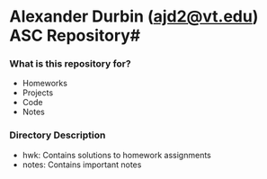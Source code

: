 # Alexander Durbin (ajd2@vt.edu) ASC Repository#

### What is this repository for? ###

* Homeworks
* Projects
* Code
* Notes

### Directory Description ###
* hwk: Contains solutions to homework assignments
* notes: Contains important notes
